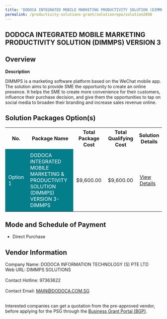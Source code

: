 ```yaml
---
title: 'DODOCA INTEGRATED MOBILE MARKETING PRODUCTIVITY SOLUTION (DIMMPS) VERSION 3'
permalink: /productivity-solutions-grant/solutionrepo/solution2050
---
```


## DODOCA INTEGRATED MOBILE MARKETING PRODUCTIVITY SOLUTION (DIMMPS) VERSION 3

## Overview

**Description**

DIMMPS is a marketing software platform based on the WeChat mobile app.
The solution aims to provide SME the opportunity to create an online presence. It helps the SME to create more convenience for their customers, influence their purchase decision, and give them the opportunities to tap on social media to broaden their branding and increase sales revenue online.

## Solution Packages Option(s)

<table>
<tr>
<th><b>No.</b></th>
<th><b>Package Name</b></th>
<th><b>Total Package Cost</b></th>
<th><b>Total Qualifying Cost</b></th>
<th><b>Solution Details</b></th>
</tr>
<tr>
<td style='padding: 10px; background-color: #037E8A; color: #FFFFFF;'>Option 1</td>
<td style='padding: 10px; background-color: #037E8A; color: #FFFFFF;'>DODOCA INTEGRATED MOBILE MARKETING & PRODUCTIVITY SOLUTION (DIMMPS) VERSION 3-DIMMPS</td>
<td style='padding: 10px;'>$9,600.00</td>
<td style='padding: 10px;'>$9,600.00</td>
<td style='padding: 10px;'><a href='https://www.gobusiness.gov.sg/images/psg/DesensitisedDodoca_Annex_3_CRwef25March2021.pdf' target='_blank'>View Details</a></td>
</tr>
</table>

## Mode and Schedule of Payment

 - Direct Purchase

## Vendor Information

 Company Name: DODOCA INFORMATION TECHNOLOGY (S) PTE LTD<br>Web URL: DIMMPS SOLUTIONS <br><br>Contact Hotline: 97363622 <br><br>Contact Email: MAIN@DODOCA.COM.SG <br><br>

Interested companies can get a quotation from the pre-approved vendor, before applying for the PSG through the <a href='https://www.businessgrants.gov.sg/' target='_blank' rel='noopener'>Business Grant Portal (BGP)</a>.

<script src="/jquery/resize-tables.js"></script>
